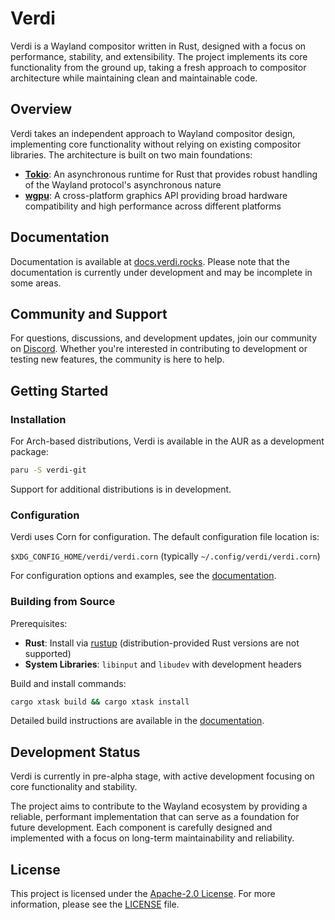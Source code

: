 # Verdi

Verdi is a Wayland compositor written in Rust, designed with a focus on
performance, stability, and extensibility. The project implements its core
functionality from the ground up, taking a fresh approach to compositor
architecture while maintaining clean and maintainable code.

## Overview

Verdi takes an independent approach to Wayland compositor design, implementing
core functionality without relying on existing compositor libraries. The
architecture is built on two main foundations:

- **[Tokio](https://github.com/tokio-rs/tokio)**: An asynchronous runtime for
  Rust that provides robust handling of the Wayland protocol's asynchronous
  nature
- **[wgpu](https://github.com/gfx-rs/wgpu)**: A cross-platform graphics API
  providing broad hardware compatibility and high performance across different
  platforms

## Documentation

Documentation is available at [docs.verdi.rocks](https://docs.verdi.rocks).
Please note that the documentation is currently under development and may be
incomplete in some areas.

## Community and Support

For questions, discussions, and development updates, join our community on
[Discord](https://chat.verdi.rocks). Whether you're interested in contributing
to development or testing new features, the community is here to help.

## Getting Started

### Installation

For Arch-based distributions, Verdi is available in the AUR as a development
package:

```bash
paru -S verdi-git
```

Support for additional distributions is in development.

### Configuration

Verdi uses Corn for configuration. The default configuration file location is:

`$XDG_CONFIG_HOME/verdi/verdi.corn` (typically `~/.config/verdi/verdi.corn`)

For configuration options and examples, see the
[documentation](https://docs.verdi.rocks/configuration).

### Building from Source

Prerequisites:

- **Rust**: Install via [rustup](https://rustup.rs/) (distribution-provided Rust
  versions are not supported)
- **System Libraries**: `libinput` and `libudev` with development headers

Build and install commands:

```bash
cargo xtask build && cargo xtask install
```

Detailed build instructions are available in the
[documentation](https://docs.verdi.rocks/building).

## Development Status

Verdi is currently in pre-alpha stage, with active development focusing on core
functionality and stability.

The project aims to contribute to the Wayland ecosystem by providing a reliable,
performant implementation that can serve as a foundation for future development.
Each component is carefully designed and implemented with a focus on long-term
maintainability and reliability.

## License

This project is licensed under the
[Apache-2.0 License](http://www.apache.org/licenses/LICENSE-2.0). For more
information, please see the [LICENSE](LICENSE) file.
